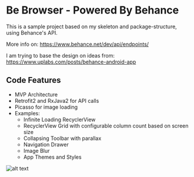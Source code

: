 <h1>Be Browser - Powered By Behance</h1>

 This is a sample project based on my skeleton and package-structure, using Behance's API.
 
 More info on: https://www.behance.net/dev/api/endpoints/
 
 I am trying to base the design on ideas from: https://www.uplabs.com/posts/behance-android-app
 
 <h2> Code Features </h2>
 
 * MVP Architecture
 * Retrofit2 and RxJava2 for API calls
 * Picasso for image loading
 * Examples:
 	* Infinite Loading RecyclerView
 	* RecyclerView Grid with configurable column count based on screen size
 	* Collapsing Toolbar with parallax
 	* Navigation Drawer
 	* Image Blur
 	* App Themes and Styles
 	
![alt text](https://media.giphy.com/media/AcQhyxUYZjt9C/giphy.gif "Gif")